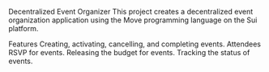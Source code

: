 Decentralized Event Organizer
This project creates a decentralized event organization application using the Move programming language on the Sui platform.

Features
Creating, activating, cancelling, and completing events.
Attendees RSVP for events.
Releasing the budget for events.
Tracking the status of events.
